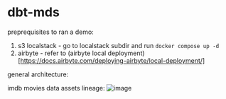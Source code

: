 # dbt-mds

preprequisites to ran a demo:
1. s3 localstack - go to localstack subdir and run ```docker compose up -d```
2. airbyte - refer to (airbyte local deployment)[https://docs.airbyte.com/deploying-airbyte/local-deployment/]

general architecture:

imdb movies data assets lineage:
![image](https://user-images.githubusercontent.com/13641958/224531275-c7b6c40e-be30-4e96-9af0-6fbd7953e269.png)
